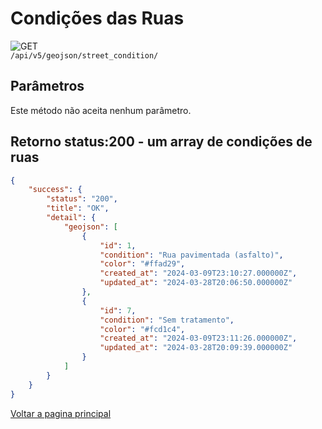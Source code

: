 <!-- 
![GET](https://img.shields.io/badge/HTTP-GET-0080FF)  
![POST](https://img.shields.io/badge/HTTP-POST-00CC00)  
![PUT](https://img.shields.io/badge/HTTP-PUT-FFFF00)  
![DELETE](https://img.shields.io/badge/HTTP-DELETE-FF0000)   -->

# Condições das Ruas

![GET](https://img.shields.io/badge/HTTP-GET-0080FF)  
`/api/v5/geojson/street_condition/` 

## Parâmetros
Este método não aceita nenhum parâmetro.

## Retorno status:200 - um array de condições de ruas
```json
{
    "success": {
        "status": "200",
        "title": "OK",
        "detail": {
            "geojson": [
                {
                    "id": 1,
                    "condition": "Rua pavimentada (asfalto)",
                    "color": "#ffad29",
                    "created_at": "2024-03-09T23:10:27.000000Z",
                    "updated_at": "2024-03-28T20:06:50.000000Z"
                },
                {
                    "id": 7,
                    "condition": "Sem tratamento",
                    "color": "#fcd1c4",
                    "created_at": "2024-03-09T23:11:26.000000Z",
                    "updated_at": "2024-03-28T20:09:39.000000Z"
                }
            ]
        }
    }
}
```


[Voltar a pagina principal](/README.md)
